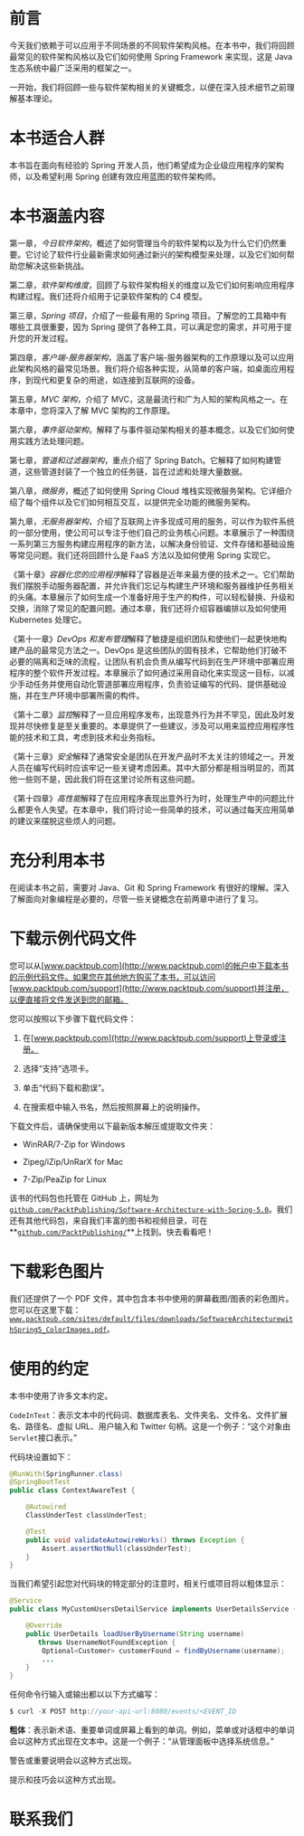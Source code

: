 # 前言

今天我们依赖于可以应用于不同场景的不同软件架构风格。在本书中，我们将回顾最常见的软件架构风格以及它们如何使用 Spring Framework 来实现，这是 Java 生态系统中最广泛采用的框架之一。

一开始，我们将回顾一些与软件架构相关的关键概念，以便在深入技术细节之前理解基本理论。

# 本书适合人群

本书旨在面向有经验的 Spring 开发人员，他们希望成为企业级应用程序的架构师，以及希望利用 Spring 创建有效应用蓝图的软件架构师。

# 本书涵盖内容

第一章，*今日软件架构*，概述了如何管理当今的软件架构以及为什么它们仍然重要。它讨论了软件行业最新需求如何通过新兴的架构模型来处理，以及它们如何帮助您解决这些新挑战。

第二章，*软件架构维度*，回顾了与软件架构相关的维度以及它们如何影响应用程序构建过程。我们还将介绍用于记录软件架构的 C4 模型。

第三章，*Spring 项目*，介绍了一些最有用的 Spring 项目。了解您的工具箱中有哪些工具很重要，因为 Spring 提供了各种工具，可以满足您的需求，并可用于提升您的开发过程。

第四章，*客户端-服务器架构*，涵盖了客户端-服务器架构的工作原理以及可以应用此架构风格的最常见场景。我们将介绍各种实现，从简单的客户端，如桌面应用程序，到现代和更复杂的用途，如连接到互联网的设备。

第五章，*MVC 架构*，介绍了 MVC，这是最流行和广为人知的架构风格之一。在本章中，您将深入了解 MVC 架构的工作原理。

第六章，*事件驱动架构*，解释了与事件驱动架构相关的基本概念，以及它们如何使用实践方法处理问题。

第七章，*管道和过滤器架构*，重点介绍了 Spring Batch。它解释了如何构建管道，这些管道封装了一个独立的任务链，旨在过滤和处理大量数据。

第八章，*微服务*，概述了如何使用 Spring Cloud 堆栈实现微服务架构。它详细介绍了每个组件以及它们如何相互交互，以提供完全功能的微服务架构。

第九章，*无服务器架构*，介绍了互联网上许多现成可用的服务，可以作为软件系统的一部分使用，使公司可以专注于他们自己的业务核心问题。本章展示了一种围绕一系列第三方服务构建应用程序的新方法，以解决身份验证、文件存储和基础设施等常见问题。我们还将回顾什么是 FaaS 方法以及如何使用 Spring 实现它。

《第十章》*容器化您的应用程序*解释了容器是近年来最方便的技术之一。它们帮助我们摆脱手动服务器配置，并允许我们忘记与构建生产环境和服务器维护任务相关的头痛。本章展示了如何生成一个准备好用于生产的构件，可以轻松替换、升级和交换，消除了常见的配置问题。通过本章，我们还将介绍容器编排以及如何使用 Kubernetes 处理它。

《第十一章》*DevOps 和发布管理*解释了敏捷是组织团队和使他们一起更快地构建产品的最常见方法之一。DevOps 是这些团队的固有技术，它帮助他们打破不必要的隔离和乏味的流程，让团队有机会负责从编写代码到在生产环境中部署应用程序的整个软件开发过程。本章展示了如何通过采用自动化来实现这一目标，以减少手动任务并使用自动化管道部署应用程序，负责验证编写的代码、提供基础设施，并在生产环境中部署所需的构件。

《第十二章》*监控*解释了一旦应用程序发布，出现意外行为并不罕见，因此及时发现并尽快修复是至关重要的。本章提供了一些建议，涉及可以用来监控应用程序性能的技术和工具，考虑到技术和业务指标。

《第十三章》*安全*解释了通常安全是团队在开发产品时不太关注的领域之一。开发人员在编写代码时应该牢记一些关键考虑因素。其中大部分都是相当明显的，而其他一些则不是，因此我们将在这里讨论所有这些问题。

《第十四章》*高性能*解释了在应用程序表现出意外行为时，处理生产中的问题比什么都更令人失望。在本章中，我们将讨论一些简单的技术，可以通过每天应用简单的建议来摆脱这些烦人的问题。

# 充分利用本书

在阅读本书之前，需要对 Java、Git 和 Spring Framework 有很好的理解。深入了解面向对象编程是必要的，尽管一些关键概念在前两章中进行了复习。

# 下载示例代码文件

您可以从[www.packtpub.com](http://www.packtpub.com)的帐户中下载本书的示例代码文件。如果您在其他地方购买了本书，可以访问[www.packtpub.com/support](http://www.packtpub.com/support)并注册，以便直接将文件发送到您的邮箱。

您可以按照以下步骤下载代码文件：

1.  在[www.packtpub.com](http://www.packtpub.com/support)上登录或注册。

1.  选择“支持”选项卡。

1.  单击“代码下载和勘误”。

1.  在搜索框中输入书名，然后按照屏幕上的说明操作。

下载文件后，请确保使用以下最新版本解压或提取文件夹：

+   WinRAR/7-Zip for Windows

+   Zipeg/iZip/UnRarX for Mac

+   7-Zip/PeaZip for Linux

该书的代码包也托管在 GitHub 上，网址为[`github.com/PacktPublishing/Software-Architecture-with-Spring-5.0`](https://github.com/PacktPublishing/Software-Architecture-with-Spring-5.0)。我们还有其他代码包，来自我们丰富的图书和视频目录，可在**[`github.com/PacktPublishing/`](https://github.com/PacktPublishing/)**上找到。快去看看吧！

# 下载彩色图片

我们还提供了一个 PDF 文件，其中包含本书中使用的屏幕截图/图表的彩色图片。您可以在这里下载：[`www.packtpub.com/sites/default/files/downloads/SoftwareArchitecturewithSpring5_ColorImages.pdf`](https://www.packtpub.com/sites/default/files/downloads/SoftwareArchitecturewithSpring5_ColorImages.pdf)。

# 使用的约定

本书中使用了许多文本约定。

`CodeInText`：表示文本中的代码词、数据库表名、文件夹名、文件名、文件扩展名、路径名、虚拟 URL、用户输入和 Twitter 句柄。这是一个例子：“这个对象由`Servlet`接口表示。”

代码块设置如下：

```java
@RunWith(SpringRunner.class)
@SpringBootTest
public class ContextAwareTest {

    @Autowired
    ClassUnderTest classUnderTest;

    @Test
    public void validateAutowireWorks() throws Exception {
        Assert.assertNotNull(classUnderTest);
    }
}
```

当我们希望引起您对代码块的特定部分的注意时，相关行或项目将以粗体显示：

```java
@Service
public class MyCustomUsersDetailService implements UserDetailsService {

    @Override
    public UserDetails loadUserByUsername(String username) 
       throws UsernameNotFoundException {
        Optional<Customer> customerFound = findByUsername(username);
        ...
    }
}
```

任何命令行输入或输出都以以下方式编写：

```java
$ curl -X POST http://your-api-url:8080/events/<EVENT_ID
```

**粗体**：表示新术语、重要单词或屏幕上看到的单词。例如，菜单或对话框中的单词会以这种方式出现在文本中。这是一个例子：“从管理面板中选择系统信息。”

警告或重要说明会以这种方式出现。

提示和技巧会以这种方式出现。

# 联系我们
